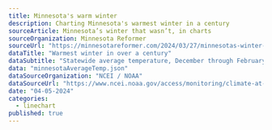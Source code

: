 ```yaml
---
title: Minnesota's warm winter
description: Charting Minnesota's warmest winter in a century
sourceArticle: Minnesota’s winter that wasn’t, in charts
sourceOrganization: Minnesota Reformer
sourceUrl: "https://minnesotareformer.com/2024/03/27/minnesotas-winter-that-wasnt-in-charts/"
dataTitle: "Warmest winter in over a century"
dataSubtitle: "Statewide average temperature, December through February"
data: "minnesotaAverageTemp.json"
dataSourceOrganization: "NCEI / NOAA"
dataSourceUrl: "https://www.ncei.noaa.gov/access/monitoring/climate-at-a-glance/statewide/time-series/21/tavg/3/2/1900-2024?base_prd=true&begbaseyear=1901&endbaseyear=2000"
date: "04-05-2024"
categories:
  - linechart
published: true
---
```

